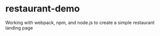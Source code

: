# restaurant-demo
Working with webpack, npm, and node.js to create a simple restaurant landing page
